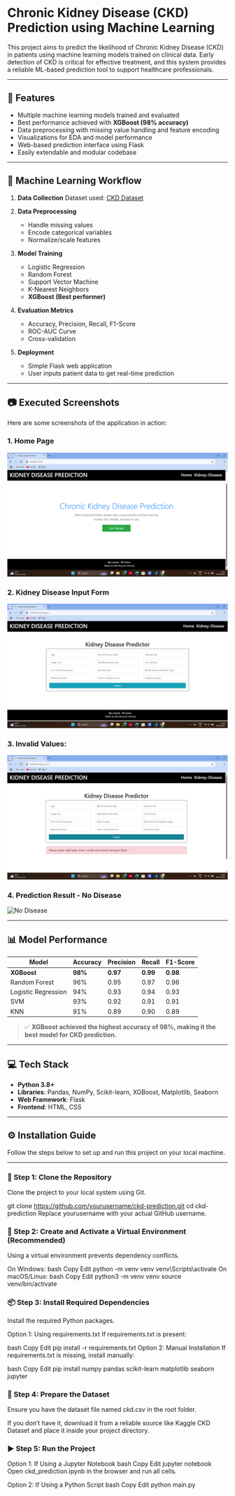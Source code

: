 # Chronic Kidney Disease (CKD) Prediction using Machine Learning

This project aims to predict the likelihood of Chronic Kidney Disease (CKD) in patients using machine learning models trained on clinical data. Early detection of CKD is critical for effective treatment, and this system provides a reliable ML-based prediction tool to support healthcare professionals.

---

## 🚀 Features

* Multiple machine learning models trained and evaluated
* Best performance achieved with **XGBoost (98% accuracy)**
* Data preprocessing with missing value handling and feature encoding
* Visualizations for EDA and model performance
* Web-based prediction interface using Flask
* Easily extendable and modular codebase

---

## 🧠 Machine Learning Workflow

1. **Data Collection**
   Dataset used: [CKD Dataset](https://github.com/muzamilmujju/Chronic-Kidney-Disease-Prediction/blob/main/Python%20Jupyter%20Notebook/kidney_disease.csv)

2. **Data Preprocessing**

   * Handle missing values
   * Encode categorical variables
   * Normalize/scale features

3. **Model Training**

   * Logistic Regression
   * Random Forest
   * Support Vector Machine
   * K-Nearest Neighbors
   * **XGBoost (Best performer)**

4. **Evaluation Metrics**

   * Accuracy, Precision, Recall, F1-Score
   * ROC-AUC Curve
   * Cross-validation

5. **Deployment**

   * Simple Flask web application
   * User inputs patient data to get real-time prediction

---

## 📷 Executed Screenshots

Here are some screenshots of the application in action:

### 1. Home Page

![Home Page](Screenshot%20(26).png)

### 2. Kidney Disease Input Form

![Input Form](Screenshot%20(27).png)

### 3. Invalid Values:

![Input Form](Screenshot%20(28).png)


### 4. Prediction Result - No Disease

![No Disease](Screenshot%20(29).png)

---


## 📊 Model Performance

| Model               | Accuracy | Precision | Recall   | F1-Score |
| ------------------- | -------- | --------- | -------- | -------- |
| **XGBoost**         | **98%**  | **0.97**  | **0.99** | **0.98** |
| Random Forest       | 96%      | 0.95      | 0.97     | 0.96     |
| Logistic Regression | 94%      | 0.93      | 0.94     | 0.93     |
| SVM                 | 93%      | 0.92      | 0.91     | 0.91     |
| KNN                 | 91%      | 0.89      | 0.90     | 0.89     |

> ✅ **XGBoost achieved the highest accuracy of 98%, making it the best model for CKD prediction.**

---

## 💻 Tech Stack

* **Python 3.8+**
* **Libraries**: Pandas, NumPy, Scikit-learn, XGBoost, Matplotlib, Seaborn
* **Web Framework**: Flask
* **Frontend**: HTML, CSS

---



## ⚙️ Installation Guide

Follow the steps below to set up and run this project on your local machine.

---

### 📁 Step 1: Clone the Repository

Clone the project to your local system using Git.

git clone https://github.com/yourusername/ckd-prediction.git
cd ckd-prediction
Replace yourusername with your actual GitHub username.

### 🧪 Step 2: Create and Activate a Virtual Environment (Recommended)
Using a virtual environment prevents dependency conflicts.

On Windows:
bash
Copy
Edit
python -m venv venv
venv\Scripts\activate
On macOS/Linux:
bash
Copy
Edit
python3 -m venv venv
source venv/bin/activate
### 📦 Step 3: Install Required Dependencies
Install the required Python packages.

Option 1: Using requirements.txt
If requirements.txt is present:

bash
Copy
Edit
pip install -r requirements.txt
Option 2: Manual Installation
If requirements.txt is missing, install manually:

bash
Copy
Edit
pip install numpy pandas scikit-learn matplotlib seaborn jupyter
### 🧾 Step 4: Prepare the Dataset
Ensure you have the dataset file named ckd.csv in the root folder.

If you don’t have it, download it from a reliable source like Kaggle CKD Dataset and place it inside your project directory.

### ▶️ Step 5: Run the Project
Option 1: If Using a Jupyter Notebook
bash
Copy
Edit
jupyter notebook
Open ckd_prediction.ipynb in the browser and run all cells.

Option 2: If Using a Python Script
bash
Copy
Edit
python main.py
